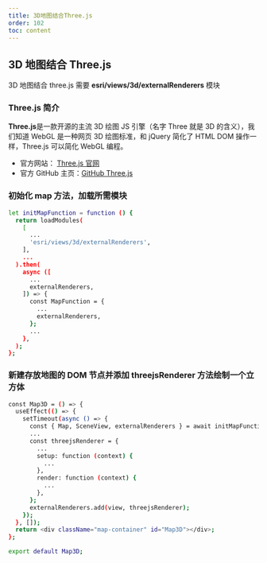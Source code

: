 ```yaml
---
title: 3D地图结合Three.js
order: 102
toc: content
---
```


<!--
 * @Descripttion:
 * @Date: 2022-05-25 19:55:22
 * @LastEditTime: 2022-06-15 18:03:49
-->

## 3D 地图结合 Three.js

3D 地图结合 three.js 需要 **esri/views/3d/externalRenderers** 模块

### Three.js 简介

**Three.js**是一款开源的主流 3D 绘图 JS 引擎（名字 Three 就是 3D 的含义），我们知道 WebGL 是一种网页 3D 绘图标准，和 jQuery 简化了 HTML DOM 操作一样，Three.js 可以简化 WebGL 编程。

- 官方网站： [Three.js 官网](https://threejs.org)
- 官方 GitHub 主页：[GitHub Three.js](https://github.com/mrdoob/three.js)

### 初始化 map 方法，加载所需模块

```bash
let initMapFunction = function () {
  return loadModules(
    [
      ...
      'esri/views/3d/externalRenderers',
    ],
    ...
  ).then(
    async ([
      ...
      externalRenderers,
    ]) => {
      const MapFunction = {
        ...
        externalRenderers,
      };
      ...
    },
  );
};
```

### 新建存放地图的 DOM 节点并添加 threejsRenderer 方法绘制一个立方体

```bash
const Map3D = () => {
  useEffect(() => {
    setTimeout(async () => {
      const { Map, SceneView, externalRenderers } = await initMapFunction();
      ...
      const threejsRenderer = {
        ...
        setup: function (context) {
          ...
        },
        render: function (context) {
          ...
        },
      };
      externalRenderers.add(view, threejsRenderer);
    });
  }, []);
  return <div className="map-container" id="Map3D"></div>;
};

export default Map3D;
```

<code src="../../../src/components/frontend/visualization/ArcgisForJS/addThreeJS/index.jsx" compact="true" desc="移动或缩放地图展示地图信息"></code>
